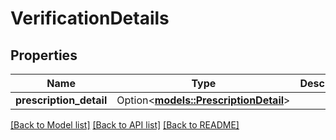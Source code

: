 # VerificationDetails

## Properties

Name | Type | Description | Notes
------------ | ------------- | ------------- | -------------
**prescription_detail** | Option<[**models::PrescriptionDetail**](PrescriptionDetail.md)> |  | [optional]

[[Back to Model list]](../README.md#documentation-for-models) [[Back to API list]](../README.md#documentation-for-api-endpoints) [[Back to README]](../README.md)


